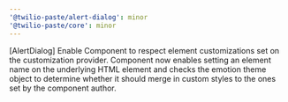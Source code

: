 ```yaml
---
'@twilio-paste/alert-dialog': minor
'@twilio-paste/core': minor
---
```


[AlertDialog] Enable Component to respect element customizations set on the customization provider. Component now enables setting an element name on the underlying HTML element and checks the emotion theme object to determine whether it should merge in custom styles to the ones set by the component author.
